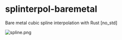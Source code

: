 # splinterpol-baremetal
Bare metal cubic spline interpolation with Rust [no\_std]

![spline.png](https://github.com/barafael/splinterpol-baremetal/blob/main/spline.png)
